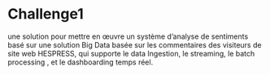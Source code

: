 # Challenge1
une solution pour mettre en œuvre un système d’analyse de sentiments basé sur une solution Big Data basée sur les commentaires des visiteurs de site web HESPRESS, qui supporte le data Ingestion, le streaming, le batch processing , et le dashboarding temps réel.
